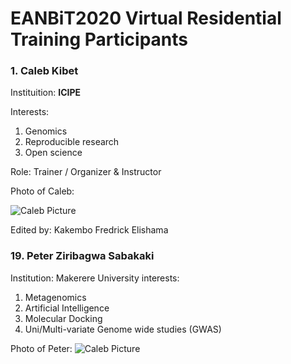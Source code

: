 # EANBiT2020 Virtual Residential Training Participants

### 1. Caleb Kibet
Instituition: **ICIPE**

Interests: 
1. Genomics
1. Reproducible research
1. Open science

Role: Trainer / Organizer & Instructor

Photo of Caleb: 

![Caleb Picture](https://avatars2.githubusercontent.com/u/3762127?s=460&u=6207a79932618c06f74b5f21378b27fecc770eb1&v=4)

Edited by: Kakembo Fredrick Elishama
### 19. Peter Ziribagwa Sabakaki
Institution: Makerere University
interests:
1. Metagenomics
2. Artificial Intelligence
3. Molecular Docking
4. Uni/Multi-variate Genome wide studies (GWAS)

Photo of Peter:
![Caleb Picture](https://avatars3.githubusercontent.com/u/56727611?s=460&u=a116ba24aeb42c69628b68f59c68dc578e6c2ec9&v=4)
